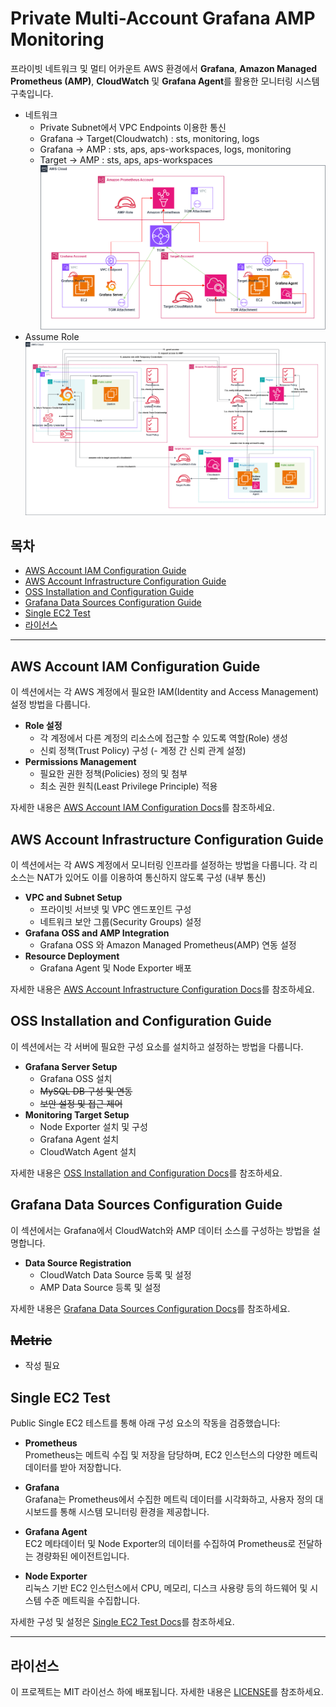 # Private Multi-Account Grafana AMP Monitoring

프라이빗 네트워크 및 멀티 어카운트 AWS 환경에서 **Grafana**, **Amazon Managed Prometheus (AMP)**, **CloudWatch** 및 **Grafana Agent**를 활용한 모니터링 시스템 구축입니다.

- 네트워크
  - Private Subnet에서 VPC Endpoints 이용한 통신
  - Grafana -> Target(Cloudwatch) : sts, monitoring, logs
  - Grafana -> AMP : sts, aps, aps-workspaces, logs, monitoring
  - Target -> AMP : sts, aps, aps-workspaces
![Private Multi-Account Grafana AMP Monitoring - Flow Image](images/flow.png)
- Assume Role
![Private Multi-Account Grafana AMP Monitoring - Role Image](images/role.png)

## 목차
- [AWS Account IAM Configuration Guide](#aws-account-iam-configuration-guide)
- [AWS Account Infrastructure Configuration Guide](#aws-account-infrastructure-configuration-guide)
- [OSS Installation and Configuration Guide](#oss-installation-and-configuration-guide)
- [Grafana Data Sources Configuration Guide](#grafana-data-sources-configuration-guide)
- [Single EC2 Test](#Single-EC2-Test)
- [라이선스](#라이선스)

---

## AWS Account IAM Configuration Guide

이 섹션에서는 각 AWS 계정에서 필요한 IAM(Identity and Access Management) 설정 방법을 다룹니다.

- **Role 설정**
  - 각 계정에서 다른 계정의 리소스에 접근할 수 있도록 역할(Role) 생성
  - 신뢰 정책(Trust Policy) 구성 (- 계정 간 신뢰 관계 설정)
- **Permissions Management**
  - 필요한 권한 정책(Policies) 정의 및 첨부
  - 최소 권한 원칙(Least Privilege Principle) 적용

자세한 내용은 [AWS Account IAM Configuration Docs](aws-iam-config/aws-iam-config.md)를 참조하세요.

## AWS Account Infrastructure Configuration Guide

이 섹션에서는 각 AWS 계정에서 모니터링 인프라를 설정하는 방법을 다룹니다. 각 리소스는 NAT가 있어도 이를 이용하여 통신하지 않도록 구성 (내부 통신)

- **VPC and Subnet Setup**
  - 프라이빗 서브넷 및 VPC 엔드포인트 구성
  - 네트워크 보안 그룹(Security Groups) 설정
- **Grafana OSS and AMP Integration**
  - Grafana OSS 와 Amazon Managed Prometheus(AMP) 연동 설정
- **Resource Deployment**
  - Grafana Agent 및 Node Exporter 배포

자세한 내용은 [AWS Account Infrastructure Configuration Docs](aws-infra-config/aws-infra-config.md)를 참조하세요.


## OSS Installation and Configuration Guide

이 섹션에서는 각 서버에 필요한 구성 요소를 설치하고 설정하는 방법을 다룹니다.

- **Grafana Server Setup**
  - Grafana OSS 설치
  - ~~MySQL DB 구성 및 연동~~
  - ~~보안 설정 및 접근 제어~~
- **Monitoring Target Setup**
  - Node Exporter 설치 및 구성
  - Grafana Agent 설치
  - CloudWatch Agent 설치

자세한 내용은 [OSS Installation and Configuration Docs](oss-installation-and-configuration-guide/oss-installation-and-configuration-guide.md)를 참조하세요.


## Grafana Data Sources Configuration Guide

이 섹션에서는 Grafana에서 CloudWatch와 AMP 데이터 소스를 구성하는 방법을 설명합니다.

- **Data Source Registration**
  - CloudWatch Data Source 등록 및 설정
  - AMP Data Source 등록 및 설정

자세한 내용은 [Grafana Data Sources Configuration Docs](grafana-datasource-config/grafana-datasource-config.md)를 참조하세요.

## ~~Metric~~
- 작성 필요


## Single EC2 Test

Public Single EC2 테스트를 통해 아래 구성 요소의 작동을 검증했습니다:

- **Prometheus**  
  Prometheus는 메트릭 수집 및 저장을 담당하며, EC2 인스턴스의 다양한 메트릭 데이터를 받아 저장합니다.

- **Grafana**  
  Grafana는 Prometheus에서 수집한 메트릭 데이터를 시각화하고, 사용자 정의 대시보드를 통해 시스템 모니터링 환경을 제공합니다.

- **Grafana Agent**  
  EC2 메타데이터 및 Node Exporter의 데이터를 수집하여 Prometheus로 전달하는 경량화된 에이전트입니다.

- **Node Exporter**  
  리눅스 기반 EC2 인스턴스에서 CPU, 메모리, 디스크 사용량 등의 하드웨어 및 시스템 수준 메트릭을 수집합니다.

자세한 구성 및 설정은 [Single EC2 Test Docs](single-ec2-test/single-ec2-test.md)를 참조하세요.

---

## 라이선스
이 프로젝트는 MIT 라이선스 하에 배포됩니다. 자세한 내용은 [LICENSE](LICENSE)를 참조하세요.

